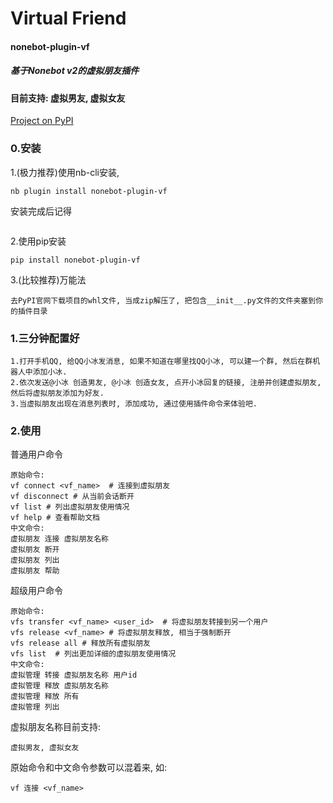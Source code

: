 # Virtual Friend
#### nonebot-plugin-vf 
##### 基于Nonebot v2的虚拟朋友插件

#### 目前支持: 虚拟男友, 虚拟女友

[Project on PyPI](https://pypi.org/project/nonebot-plugin-vf/)

### 0.安装
1.(极力推荐)使用nb-cli安装,
```
nb plugin install nonebot-plugin-vf
```
安装完成后记得
```

```
2.使用pip安装
```
pip install nonebot-plugin-vf
```
3.(比较推荐)万能法
```
去PyPI官网下载项目的whl文件, 当成zip解压了, 把包含__init__.py文件的文件夹塞到你的插件目录
```

### 1.三分钟配置好
```
1.打开手机QQ, 给QQ小冰发消息, 如果不知道在哪里找QQ小冰, 可以建一个群, 然后在群机器人中添加小冰.
2.依次发送@小冰 创造男友, @小冰 创造女友, 点开小冰回复的链接, 注册并创建虚拟朋友, 然后将虚拟朋友添加为好友.
3.当虚拟朋友出现在消息列表时, 添加成功, 通过使用插件命令来体验吧.
```
### 2.使用

普通用户命令
```
原始命令:
vf connect <vf_name>  # 连接到虚拟朋友
vf disconnect # 从当前会话断开
vf list # 列出虚拟朋友使用情况
vf help # 查看帮助文档
中文命令:
虚拟朋友 连接 虚拟朋友名称
虚拟朋友 断开
虚拟朋友 列出
虚拟朋友 帮助
```
超级用户命令
```
原始命令:
vfs transfer <vf_name> <user_id>  # 将虚拟朋友转接到另一个用户
vfs release <vf_name> # 将虚拟朋友释放, 相当于强制断开
vfs release all # 释放所有虚拟朋友
vfs list  # 列出更加详细的虚拟朋友使用情况
中文命令:
虚拟管理 转接 虚拟朋友名称 用户id
虚拟管理 释放 虚拟朋友名称
虚拟管理 释放 所有
虚拟管理 列出
```


虚拟朋友名称目前支持:
```
虚拟男友, 虚拟女友
```
原始命令和中文命令参数可以混着来, 如:
```
vf 连接 <vf_name>
```
